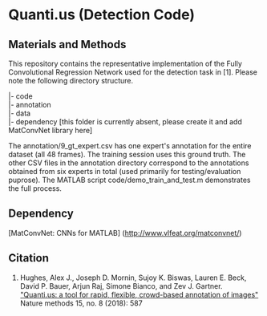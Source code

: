 # Quanti.us (Detection Code)

## Materials and Methods
This repository contains the representative implementation of the Fully Convolutional Regression Network used for the detection task in [1]. Please note the following directory structure.

|- code  
|- annotation  
|- data  
|- dependency [this folder is currently absent, please create it and add MatConvNet library here]  

The annotation/9_gt_expert.csv has one expert's annotation for the entire dataset (all 48 frames). The training session uses this ground truth. The other CSV files in the annotation directory correspond to the annotations obtained from six experts in total (used primarily for testing/evaluation puprose). The MATLAB script code/demo_train_and_test.m demonstrates the full process.

## Dependency
[MatConvNet: CNNs for MATLAB] (http://www.vlfeat.org/matconvnet/)

## Citation

1. Hughes, Alex J., Joseph D. Mornin, Sujoy K. Biswas, Lauren E. Beck, David P. Bauer, Arjun Raj, Simone Bianco, and Zev J. Gartner. ["Quanti.us: a tool for rapid, flexible, crowd-based annotation of images"](https://www.nature.com/articles/s41592-018-0069-0/) Nature methods 15, no. 8 (2018): 587


